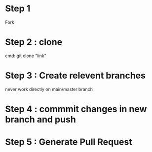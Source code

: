 # Step 1

Fork

# Step 2 : clone

cmd: git clone "link"

# Step 3 : Create relevent branches

never work directly on main/master branch

# Step 4 : commmit changes in new branch and push

# Step 5 : Generate Pull Request






